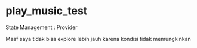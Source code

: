 # play_music_test

State Management : Provider

Maaf saya tidak bisa explore lebih jauh karena kondisi tidak memungkinkan
